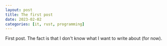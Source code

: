 ```yaml
---
layout: post
title: The first post
date: 2023-02-02
categories: [it, rust, programming]
---
```


First post. The fact is that I don't know what I want to write about (for now).
